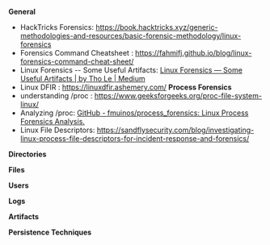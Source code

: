 
**General**
- HackTricks Forensics: https://book.hacktricks.xyz/generic-methodologies-and-resources/basic-forensic-methodology/linux-forensics
- Forensics Command Cheatsheet : https://fahmifj.github.io/blog/linux-forensics-command-cheat-sheet/
- Linux Forensics -- Some Useful Artifacts: [Linux Forensics — Some Useful Artifacts | by Tho Le | Medium](https://tho-le.medium.com/linux-forensics-some-useful-artifacts-74497dca1ab2)
- Linux DFIR : https://linuxdfir.ashemery.com/
**Process Forensics**
- understanding /proc : https://www.geeksforgeeks.org/proc-file-system-linux/
- Analyzing /proc: [GitHub - fmuinos/process_forensics: Linux Process Forensics Analysis.](https://github.com/fmuinos/process_forensics)
- Linux File Descriptors: https://sandflysecurity.com/blog/investigating-linux-process-file-descriptors-for-incident-response-and-forensics/



**Directories**

**Files**

**Users**

**Logs**


**Artifacts**



**Persistence Techniques**